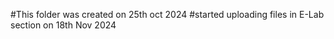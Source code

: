 #This folder was created on 25th oct  2024
#started uploading files in E-Lab section on 18th Nov 2024

